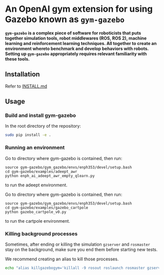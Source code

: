 # An OpenAI gym extension for using Gazebo known as `gym-gazebo`

**`gym-gazebo` is a complex piece of software for roboticists that puts together simulation tools, robot middlewares (ROS, ROS 2), machine learning and reinforcement learning techniques. All together to create an environment whereto benchmark and develop behaviors with robots. Setting up `gym-gazebo` appropriately requires relevant familiarity with these tools.**

## Installation
Refer to [INSTALL.md](INSTALL.md)

## Usage

### Build and install gym-gazebo

In the root directory of the repository:

```bash
sudo pip install -e .
```

### Running an environment

Go to directory where gym-gazebo is contained, then run:
```
source gym-gazebo/gym_gazebo/envs/enph353/devel/setup.bash
cd gym-gazebo/examples/adeept_awr
python enph_ai_adeept_awr_empty_qlearn.py
```

to run the adeept environment.

Go to directory where gym-gazebo is contained, then run:
```
source gym-gazebo/gym_gazebo/envs/enph353/devel/setup.bash
cd gym-gazebo/examples/gazebo_cartpole  
python gazebo_cartpole_v0.py
```

to run the cartpole environment.


### Killing background processes

Sometimes, after ending or killing the simulation `gzserver` and `rosmaster` stay on the background, make sure you end them before starting new tests.

We recommend creating an alias to kill those processes.

```bash
echo "alias killgazebogym='killall -9 rosout roslaunch rosmaster gzserver nodelet robot_state_publisher gzclient'" >> ~/.bashrc
```
